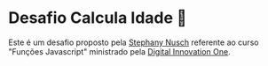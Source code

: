 # Desafio Calcula Idade :older_man:

Este é um desafio proposto pela [Stephany Nusch](https://github.com/stebsnusch) referente ao curso "Funções Javascript" ministrado pela [Digital Innovation One](https://digitalinnovation.one/).
